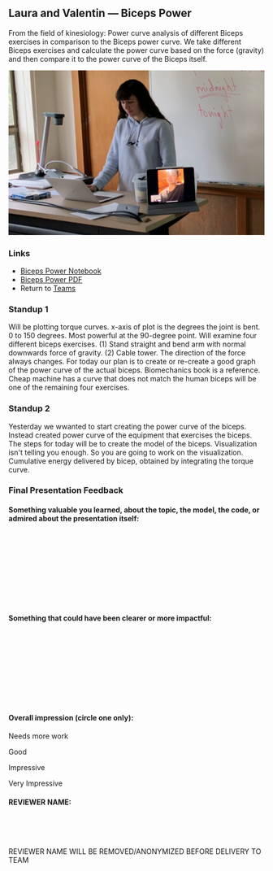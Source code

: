 ## Laura and Valentin &mdash; Biceps Power

From the field of kinesiology: Power curve analysis of different Biceps exercises in comparison to the Biceps power curve. We take different Biceps exercises and calculate the power curve based on the force (gravity) and then compare it to the power curve of the Biceps itself.

![Laura and Valentin Presenting](../photos/LauraValentin.jpeg)

### Links

* [Biceps Power Notebook](./biceps_power.ipynb)
* [Biceps Power PDF](./biceps_power.pdf)
* Return to [Teams](../teams.md)

### Standup 1

Will be plotting torque curves. x-axis of plot is the degrees the joint is bent. 0 to 150 degrees. Most powerful at the 90-degree point. Will examine four different biceps exercises. (1) Stand straight and bend arm with normal downwards force of gravity. (2) Cable tower. The direction of the force always changes. For today our plan is to create or re-create a good graph of the power curve of the actual biceps. Biomechanics book is a reference. Cheap machine has a curve that does not match the human biceps will be one of the remaining four exercises.

### Standup 2

Yesterday we wwanted to start creating the power curve of the biceps. Instead created power curve of the equipment that exercises the biceps. The steps for today will be to create the model of the biceps. Visualization isn't telling you enough. So you are going to work on the visualization. Cumulative energy delivered by bicep, obtained by integrating the torque curve.

### Final Presentation Feedback

#### Something  valuable you learned, about the topic, the model, the code, or admired about the presentation itself:

&nbsp;

&nbsp;

&nbsp;

&nbsp;

&nbsp;

#### Something that could have been clearer or more impactful:

&nbsp;

&nbsp;

&nbsp;

&nbsp;

&nbsp;

#### Overall impression (circle one only):

Needs more work

Good

Impressive

Very Impressive

#### REVIEWER NAME:

&nbsp;

&nbsp;

REVIEWER NAME WILL BE REMOVED/ANONYMIZED BEFORE DELIVERY TO TEAM

